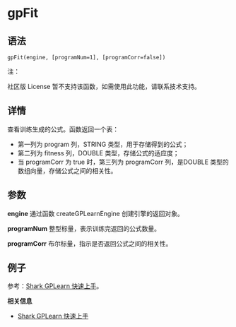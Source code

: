 # gpFit

## 语法

`gpFit(engine, [programNum=1], [programCorr=false])`

注：

社区版 License 暂不支持该函数，如需使用此功能，请联系技术支持。

## 详情

查看训练生成的公式。函数返回一个表：

* 第一列为 program 列，STRING 类型，用于存储得到的公式；
* 第二列为 fitness 列，DOUBLE 类型，存储公式的适应度；
* 当 programCorr 为 true 时，第三列为 programCorr 列，是DOUBLE 类型的数组向量，存储公式之间的相关性。

## 参数

**engine** 通过函数 createGPLearnEngine 创建引擎的返回对象。

**programNum** 整型标量，表示训练完返回的公式数量。

**programCorr** 布尔标量，指示是否返回公式之间的相关性。

## 例子

参考：[Shark GPLearn 快速上手](../../tutorials/gplearn.html)。

**相关信息**

* [Shark GPLearn 快速上手](../../tutorials/gplearn.html "Shark GPLearn 快速上手")


